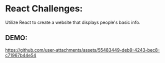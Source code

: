 # React Challenges:

Utilize React to create a website that displays people's basic info.


## DEMO:

https://github.com/user-attachments/assets/55483449-deb9-4243-bec8-c71967b44e54

